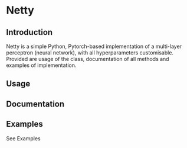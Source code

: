 # Netty
## Introduction
Netty is a simple Python, Pytorch-based implementation of a multi-layer perceptron (neural network), with all hyperparameters customisable. Provided are usage of the class, documentation of all methods and examples of implementation.

## Usage

## Documentation


## Examples
See Examples